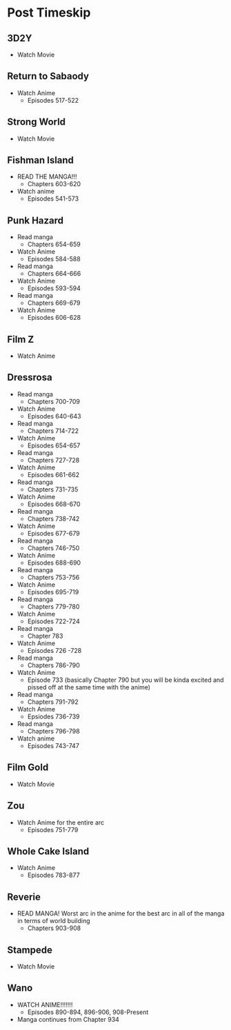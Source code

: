 # Post Timeskip

## 3D2Y
- Watch Movie

## Return to Sabaody
- Watch Anime
	- Episodes 517-522
	
## Strong World
- Watch Movie

## Fishman Island
- READ THE MANGA!!!
	- Chapters 603-620
- Watch anime
	- Episodes 541-573

## Punk Hazard
- Read manga
	- Chapters 654-659
- Watch Anime
	- Episodes 584-588
- Read manga
	- Chapters 664-666
- Watch Anime
	- Episodes 593-594
- Read manga
	- Chapters 669-679
- Watch Anime
	- Episodes 606-628

## Film Z
- Watch Anime

## Dressrosa
- Read manga
	- Chapters 700-709
- Watch Anime 
	- Episodes 640-643
- Read manga
	- Chapters 714-722
- Watch Anime
	- Episodes 654-657
- Read manga
	- Chapters 727-728
- Watch Anime
	- Episodes 661-662
- Read manga
	- Chapters 731-735
- Watch Anime 
	- Episodes 668-670
- Read manga
	- Chapters 738-742
- Watch Anime
	- Episodes 677-679
- Read manga
	- Chapters 746-750
- Watch Anime
	- Episodes 688-690
- Read manga
	- Chapters 753-756
- Watch Anime
	- Episodes 695-719
- Read manga
	- Chapters 779-780
- Watch Anime
	- Episodes 722-724
- Read manga
	- Chapter 783
- Watch Anime 
	- Episodes 726 -728
- Read manga
	- Chapters 786-790
- Watch Anime
	- Episode 733 (basically Chapter 790 but you will be kinda excited and pissed off at the same time with the anime)
- Read manga
	- Chapters 791-792
- Watch Anime
	- Epsiodes 736-739
- Read manga
	- Chapters 796-798
- Watch anime
	- Episodes 743-747
## Film Gold
- Watch Movie

## Zou
- Watch Anime for the entire arc
	- Episodes 751-779

## Whole Cake Island
- Watch Anime
	- Episodes 783-877

## Reverie
- READ MANGA! Worst arc in the anime for the best arc in all of the manga in terms of world building
	- Chapters 903-908

## Stampede
- Watch Movie

## Wano
- WATCH ANIME!!!!!!!
	- Episodes 890-894, 896-906, 908-Present
- Manga continues from Chapter 934
